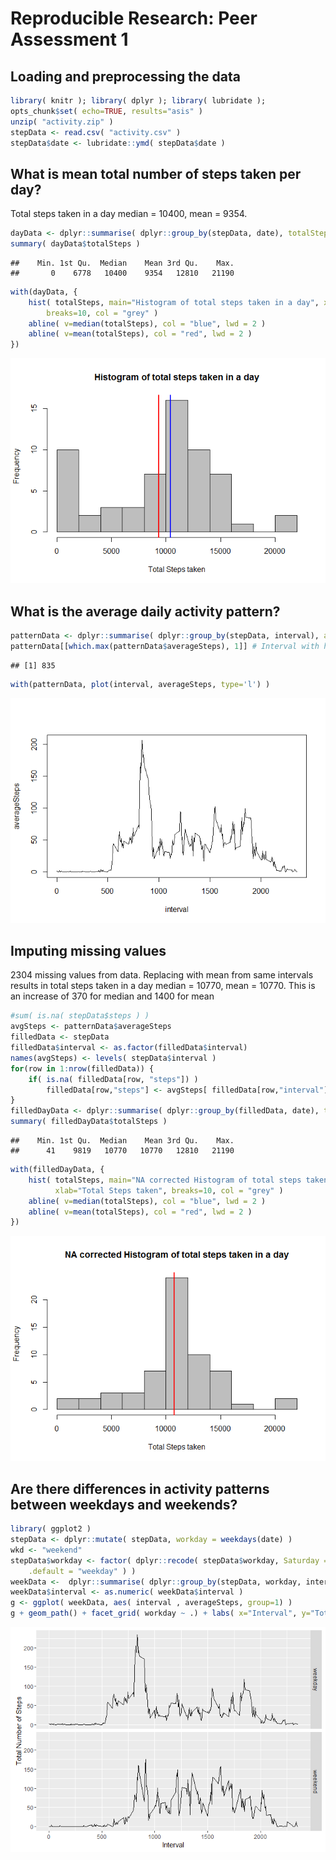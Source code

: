 # Reproducible Research: Peer Assessment 1


## Loading and preprocessing the data

```r
library( knitr ); library( dplyr ); library( lubridate ); 
opts_chunk$set( echo=TRUE, results="asis" )
unzip( "activity.zip" )
stepData <- read.csv( "activity.csv" )
stepData$date <- lubridate::ymd( stepData$date )
```


## What is mean total number of steps taken per day?
Total steps taken in a day median = 10400, mean = 9354.

```r
dayData <- dplyr::summarise( dplyr::group_by(stepData, date), totalSteps = sum(steps, na.rm=TRUE) )
summary( dayData$totalSteps )
```

```
##    Min. 1st Qu.  Median    Mean 3rd Qu.    Max. 
##       0    6778   10400    9354   12810   21190
```

```r
with(dayData, {
    hist( totalSteps, main="Histogram of total steps taken in a day", xlab="Total Steps taken",
        breaks=10, col = "grey" )
    abline( v=median(totalSteps), col = "blue", lwd = 2 )
    abline( v=mean(totalSteps), col = "red", lwd = 2 )
})
```

![](PA1_template_files/figure-html/meanDaySteps-1.png)<!-- -->


## What is the average daily activity pattern?

```r
patternData <- dplyr::summarise( dplyr::group_by(stepData, interval), averageSteps = mean(steps, na.rm=TRUE))
patternData[[which.max(patternData$averageSteps), 1]] # Interval with highest average step count
```

```
## [1] 835
```

```r
with(patternData, plot(interval, averageSteps, type='l') )
```

![](PA1_template_files/figure-html/dailyPattern-1.png)<!-- -->


## Imputing missing values
2304 missing values from data. Replacing with mean from same intervals results in total steps taken in a day median = 10770, mean = 10770. This is an increase of 370 for median and 1400 for mean

```r
#sum( is.na( stepData$steps ) )
avgSteps <- patternData$averageSteps
filledData <- stepData
filledData$interval <- as.factor(filledData$interval)
names(avgSteps) <- levels( stepData$interval )
for(row in 1:nrow(filledData)) {
    if( is.na( filledData[row, "steps"]) )
        filledData[row,"steps"] <- avgSteps[ filledData[row,"interval"] ]
}
filledDayData <- dplyr::summarise( dplyr::group_by(filledData, date), totalSteps = sum(steps, na.rm=TRUE) )
summary( filledDayData$totalSteps )
```

```
##    Min. 1st Qu.  Median    Mean 3rd Qu.    Max. 
##      41    9819   10770   10770   12810   21190
```

```r
with(filledDayData, {
    hist( totalSteps, main="NA corrected Histogram of total steps taken in a day",
          xlab="Total Steps taken", breaks=10, col = "grey" )
    abline( v=median(totalSteps), col = "blue", lwd = 2 )
    abline( v=mean(totalSteps), col = "red", lwd = 2 )
})
```

![](PA1_template_files/figure-html/missingValues-1.png)<!-- -->


## Are there differences in activity patterns between weekdays and weekends?

```r
library( ggplot2 )
stepData <- dplyr::mutate( stepData, workday = weekdays(date) )
wkd <- "weekend"
stepData$workday <- factor( dplyr::recode( stepData$workday, Saturday = wkd, Sunday = wkd,
    .default = "weekday" ) )
weekData <-  dplyr::summarise( dplyr::group_by(stepData, workday, interval), averageSteps = mean(steps, na.rm=TRUE))
weekData$interval <- as.numeric( weekData$interval )
g <- ggplot( weekData, aes( interval , averageSteps, group=1) )
g + geom_path() + facet_grid( workday ~ .) + labs( x="Interval", y="Total Number of Steps" )
```

![](PA1_template_files/figure-html/weekTime-1.png)<!-- -->

